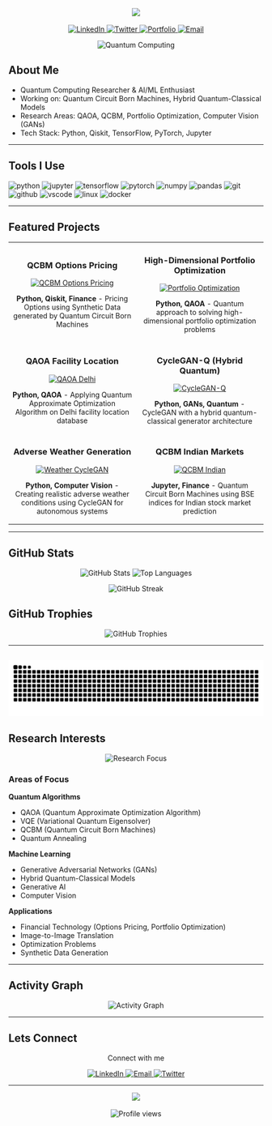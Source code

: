 <!-- Header with Animation -->
<p align="center">
  <img src="https://capsule-render.vercel.app/api?text=Sankalp%20Joshi!%20🔫&animation=fadeIn&type=waving&color=gradient&customColorList=0,2,2,5,30&height=120"/>
</p>
<!-- Social Media Icons -->
<p align="center">
  <a href="YOUR_LINKEDIN_URL">
    <img src="https://img.shields.io/badge/LinkedIn-0077B5?style=for-the-badge&logo=linkedin&logoColor=white" alt="LinkedIn"/>
  </a>
  <a href="YOUR_TWITTER_URL">
    <img src="https://img.shields.io/badge/Twitter-1DA1F2?style=for-the-badge&logo=twitter&logoColor=white" alt="Twitter"/>
  </a>
  <a href="YOUR_PORTFOLIO_URL">
    <img src="https://img.shields.io/badge/Portfolio-FF5722?style=for-the-badge&logo=google-chrome&logoColor=white" alt="Portfolio"/>
  </a>
  <a href="mailto:sankalpj17@gmail.com">
    <img src="https://img.shields.io/badge/Email-D14836?style=for-the-badge&logo=gmail&logoColor=white" alt="Email"/>
  </a>
</p>
<!-- Animated GIF -->
<p align="center">
  <img src="https://media.giphy.com/media/3oKIPnAiaMCws8nOsE/giphy.gif" width="400" alt="Quantum Computing"/>
</p>


##  About Me

- Quantum Computing Researcher & AI/ML Enthusiast
- Working on: Quantum Circuit Born Machines, Hybrid Quantum-Classical Models
- Research Areas: QAOA, QCBM, Portfolio Optimization, Computer Vision (GANs)
- Tech Stack: Python, Qiskit, TensorFlow, PyTorch, Jupyter


---

## Tools I Use

<p align="left">
  <!-- Programming Languages -->
  <img src="https://cdn.jsdelivr.net/gh/devicons/devicon/icons/python/python-original.svg" alt="python" width="45" height="45"/>
  <img src="https://cdn.jsdelivr.net/gh/devicons/devicon/icons/jupyter/jupyter-original.svg" alt="jupyter" width="45" height="45"/>
  
  <!-- ML/DL Frameworks -->
  <img src="https://cdn.jsdelivr.net/gh/devicons/devicon/icons/tensorflow/tensorflow-original.svg" alt="tensorflow" width="45" height="45"/>
  <img src="https://cdn.jsdelivr.net/gh/devicons/devicon/icons/pytorch/pytorch-original.svg" alt="pytorch" width="45" height="45"/>
  <img src="https://cdn.jsdelivr.net/gh/devicons/devicon/icons/numpy/numpy-original.svg" alt="numpy" width="45" height="45"/>
  <img src="https://cdn.jsdelivr.net/gh/devicons/devicon/icons/pandas/pandas-original.svg" alt="pandas" width="45" height="45"/>
  
  <!-- Tools -->
  <img src="https://cdn.jsdelivr.net/gh/devicons/devicon/icons/git/git-original.svg" alt="git" width="45" height="45"/>
  <img src="https://cdn.jsdelivr.net/gh/devicons/devicon/icons/github/github-original.svg" alt="github" width="45" height="45"/>
  <img src="https://cdn.jsdelivr.net/gh/devicons/devicon/icons/vscode/vscode-original.svg" alt="vscode" width="45" height="45"/>
  <img src="https://cdn.jsdelivr.net/gh/devicons/devicon/icons/linux/linux-original.svg" alt="linux" width="45" height="45"/>
  <img src="https://cdn.jsdelivr.net/gh/devicons/devicon/icons/docker/docker-original.svg" alt="docker" width="45" height="45"/>
</p>

---

##  Featured Projects

<table>
  <tr>
    <td width="50%">
      <h3 align="center">QCBM Options Pricing</h3>
      <div align="center">
        <a href="https://github.com/sankalpjoe/QCBM-Options-Pricing" target="_blank">
          <img src="https://github-readme-stats.vercel.app/api/pin/?username=sankalpjoe&repo=QCBM-Options-Pricing&theme=tokyonight&hide_border=true" alt="QCBM Options Pricing"/>
        </a>
        <p><strong>Python, Qiskit, Finance</strong> - Pricing Options using Synthetic Data generated by Quantum Circuit Born Machines</p>
      </div>
    </td>
    <td width="50%">
      <h3 align="center">High-Dimensional Portfolio Optimization</h3>
      <div align="center">
        <a href="https://github.com/sankalpjoe/High-Dimensional-Portfolio-Optimization-A-Quantum-Approach" target="_blank">
          <img src="https://github-readme-stats.vercel.app/api/pin/?username=sankalpjoe&repo=High-Dimensional-Portfolio-Optimization-A-Quantum-Approach&theme=tokyonight&hide_border=true" alt="Portfolio Optimization"/>
        </a>
        <p><strong>Python, QAOA</strong> - Quantum approach to solving high-dimensional portfolio optimization problems</p>
      </div>
    </td>
  </tr>
  <tr>
    <td width="50%">
      <h3 align="center">QAOA Facility Location</h3>
      <div align="center">
        <a href="https://github.com/sankalpjoe/Delhi-Facility-Location-Optimization-using-Quantum-QAOA" target="_blank">
          <img src="https://github-readme-stats.vercel.app/api/pin/?username=sankalpjoe&repo=Delhi-Facility-Location-Optimization-using-Quantum-QAOA&theme=tokyonight&hide_border=true" alt="QAOA Delhi"/>
        </a>
        <p><strong>Python, QAOA</strong> - Applying Quantum Approximate Optimization Algorithm on Delhi facility location database</p>
      </div>
    </td>
    <td width="50%">
      <h3 align="center">CycleGAN-Q (Hybrid Quantum)</h3>
      <div align="center">
        <a href="https://github.com/sankalpjoe/CYCLEGAN-Q" target="_blank">
          <img src="https://github-readme-stats.vercel.app/api/pin/?username=sankalpjoe&repo=CYCLEGAN-Q&theme=tokyonight&hide_border=true" alt="CycleGAN-Q"/>
        </a>
        <p><strong>Python, GANs, Quantum</strong> - CycleGAN with a hybrid quantum-classical generator architecture</p>
      </div>
    </td>
  </tr>
  <tr>
    <td width="50%">
      <h3 align="center">Adverse Weather Generation</h3>
      <div align="center">
        <a href="https://github.com/sankalpjoe/Adverse-Weather-Creation-Using-CycleGAN" target="_blank">
          <img src="https://github-readme-stats.vercel.app/api/pin/?username=sankalpjoe&repo=Adverse-Weather-Creation-Using-CycleGAN&theme=tokyonight&hide_border=true" alt="Weather CycleGAN"/>
        </a>
        <p><strong>Python, Computer Vision</strong> - Creating realistic adverse weather conditions using CycleGAN for autonomous systems</p>
      </div>
    </td>
    <td width="50%">
      <h3 align="center">QCBM Indian Markets</h3>
      <div align="center">
        <a href="https://github.com/sankalpjoe/qcbm-indian" target="_blank">
          <img src="https://github-readme-stats.vercel.app/api/pin/?username=sankalpjoe&repo=qcbm-indian&theme=tokyonight&hide_border=true" alt="QCBM Indian"/>
        </a>
        <p><strong>Jupyter, Finance</strong> - Quantum Circuit Born Machines using BSE indices for Indian stock market prediction</p>
      </div>
    </td>
  </tr>
</table>

---

##  GitHub Stats

<p align="center">
  <img src="https://github-readme-stats.vercel.app/api?username=sankalpjoe&show_icons=true&theme=tokyonight&hide_border=true&count_private=true&include_all_commits=true" alt="GitHub Stats" height="180"/>
  <img src="https://github-readme-stats.vercel.app/api/top-langs/?username=sankalpjoe&layout=compact&theme=tokyonight&hide_border=true&langs_count=8" alt="Top Languages" height="180"/>
</p>
<p align="center">
  <img src="https://github-readme-streak-stats.herokuapp.com/?user=sankalpjoe&theme=tokyonight&hide_border=true" alt="GitHub Streak"/>
</p>

##  GitHub Trophies

<p align="center">
  <img src="https://github-profile-trophy.vercel.app/?username=sankalpjoe&theme=darkhub&no-frame=true&row=1&column=7" alt="GitHub Trophies"/>
</p>

---

## 

<p align="center">
  <picture>
    <source media="(prefers-color-scheme: dark)" srcset="https://raw.githubusercontent.com/sankalpjoe/sankalpjoe/output/dist/github-contribution-grid-snake-dark.svg" />
    <source media="(prefers-color-scheme: light)" srcset="https://raw.githubusercontent.com/sankalpjoe/sankalpjoe/output/dist/github-contribution-grid-snake.svg" />
    <img alt="Snake animation" src="https://raw.githubusercontent.com/sankalpjoe/sankalpjoe/output/dist/github-contribution-grid-snake.svg" />
  </picture>
</p>




##  Research Interests

<p align="center">
  <img src="https://capsule-render.vercel.app/api?type=rounded&color=timeGradient&height=80&section=header&text=Quantum%20Computing%20and%20Machine%20Learning&fontSize=25&fontAlign=50&fontAlignY=50" alt="Research Focus"/>
</p>

###  Areas of Focus

**Quantum Algorithms**
- QAOA (Quantum Approximate Optimization Algorithm)
- VQE (Variational Quantum Eigensolver)
- QCBM (Quantum Circuit Born Machines)
- Quantum Annealing

**Machine Learning**
- Generative Adversarial Networks (GANs)
- Hybrid Quantum-Classical Models
- Generative AI
- Computer Vision

**Applications**
- Financial Technology (Options Pricing, Portfolio Optimization)
- Image-to-Image Translation
- Optimization Problems
- Synthetic Data Generation



---

##  Activity Graph

<p align="center">
  <img src="https://github-readme-activity-graph.vercel.app/graph?username=sankalpjoe&theme=tokyo-night&hide_border=true&area=true" alt="Activity Graph"/>
</p>

---



## Lets Connect 

<p align="center">
  Connect with me
</p>

<p align="center">
  <a href="YOUR_LINKEDIN_URL">
    <img src="https://img.shields.io/badge/LinkedIn-Connect-blue?style=for-the-badge&logo=linkedin" alt="LinkedIn"/>
  </a>
  <a href="mailto:sankalpj17@gmail.com">
    <img src="https://img.shields.io/badge/Email-Contact-red?style=for-the-badge&logo=gmail" alt="Email"/>
  </a>
  <a href="YOUR_TWITTER_URL">
    <img src="https://img.shields.io/badge/Twitter-Follow-1DA1F2?style=for-the-badge&logo=twitter" alt="Twitter"/>
  </a>
</p>

---

<!-- Footer Animation -->
<p align="center">
  <img src="https://capsule-render.vercel.app/api?type=waving&color=gradient&customColorList=0,2,2,5,30&height=100&section=footer&text=Thanks%20for%20visiting!%20 &fontSize=35&fontAlignY=70&desc=Let's%20build%20the%20quantum%20future%20together&descAlignY=88&descSize=14"/>
</p>

<p align="center">
  <img src="https://komarev.com/ghpvc/?username=sankalpjoe&color=blueviolet&style=flat-square&label=Profile+Views" alt="Profile views"/>
</p>
